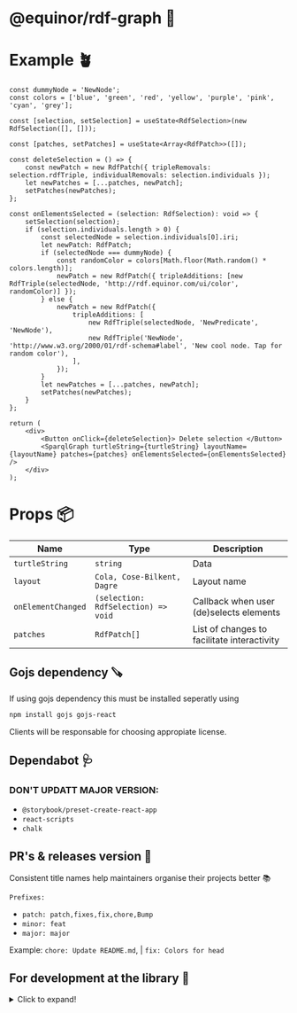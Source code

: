 # @equinor/rdf-graph 🔭

# Example 🪴

```tsx
const dummyNode = 'NewNode';
const colors = ['blue', 'green', 'red', 'yellow', 'purple', 'pink', 'cyan', 'grey'];

const [selection, setSelection] = useState<RdfSelection>(new RdfSelection([], []));

const [patches, setPatches] = useState<Array<RdfPatch>>([]);

const deleteSelection = () => {
	const newPatch = new RdfPatch({ tripleRemovals: selection.rdfTriple, individualRemovals: selection.individuals });
	let newPatches = [...patches, newPatch];
	setPatches(newPatches);
};

const onElementsSelected = (selection: RdfSelection): void => {
	setSelection(selection);
	if (selection.individuals.length > 0) {
		const selectedNode = selection.individuals[0].iri;
		let newPatch: RdfPatch;
		if (selectedNode === dummyNode) {
			const randomColor = colors[Math.floor(Math.random() * colors.length)];
			newPatch = new RdfPatch({ tripleAdditions: [new RdfTriple(selectedNode, 'http://rdf.equinor.com/ui/color', randomColor)] });
		} else {
			newPatch = new RdfPatch({
				tripleAdditions: [
					new RdfTriple(selectedNode, 'NewPredicate', 'NewNode'),
					new RdfTriple('NewNode', 'http://www.w3.org/2000/01/rdf-schema#label', 'New cool node. Tap for random color'),
				],
			});
		}
		let newPatches = [...patches, newPatch];
		setPatches(newPatches);
	}
};

return (
	<div>
		<Button onClick={deleteSelection}> Delete selection </Button>
		<SparqlGraph turtleString={turtleString} layoutName={layoutName} patches={patches} onElementsSelected={onElementsSelected} />
	</div>
);
```

# Props 📦

| Name               | Type                                | Description                                 |
| ------------------ | ----------------------------------- | ------------------------------------------- |
| `turtleString`     | `string`                            | Data                                        |
| `layout`           | `Cola, Cose-Bilkent, Dagre`         | Layout name                                 |
| `onElementChanged` | `(selection: RdfSelection) => void` | Callback when user (de)selects elements     |
| `patches`          | `RdfPatch[]`                        | List of changes to facilitate interactivity |

## Gojs dependency 🪚

If using gojs dependency this must be installed seperatly using

```sh
npm install gojs gojs-react
```

Clients will be responsable for choosing appropiate license.

## Dependabot 🩺

### DON'T UPDATT MAJOR VERSION:

-   `@storybook/preset-create-react-app`
-   `react-scripts`
-   `chalk`

## PR's & releases version 🦆

Consistent title names help maintainers organise their projects better 📚

`Prefixes:`

-   `patch: patch,fixes,fix,chore,Bump`
-   `minor: feat`
-   `major: major`

Example: `chore: Update README.md`, | `fix: Colors for head`

## For development at the library 🥷

<details>
  <summary>Click to expand!</summary>
  
  ### Install Node.js

Install the latest [LTS] (https://nodejs.org) version of Node.js, and at the same time make sure you are on version 6 of the `npm`-CLI.

```sh
$ node -v && npm -v
v16.14.0
8.31.0
```

### Install Npm

```sh
$ npm install --global npm
```

### Install project dependencies

```sh
$ npm i
```

## Local development

```sh
$ npm run storybook
$ npm run dev # Runs up a local dev version of Storybook - Both good tools to use to quickly see changes along the way.
```

## Code quality

The project is set up with TypeScript, Eslint, Prettier, and the following is run when validating each pull request:

```sh
$ npm run checkcode
```

## Testing

We will write unit tests on critical functionality. Tests should be grouped under `src/tests/` and named after test file they are testing suffixed by test.tsx

```sh
$ npm run test
```

## Construction

```sh
$ npm run build:storybook # Builds Storybook for static files, and deploys for Vercel for pull requests and merging for main
$ npm run build:lib # Packs the library (not Storybook) - This step is run before `npm publish` is run
```

</details>
